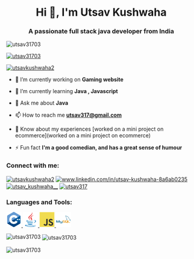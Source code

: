 <h1 align="center">Hi 👋, I'm Utsav Kushwaha</h1>
<h3 align="center">A passionate full stack java developer from India</h3>

<p align="left"> <img src="https://komarev.com/ghpvc/?username=utsav31703&label=Profile%20views&color=0e75b6&style=flat" alt="utsav31703" /> </p>

<p align="left"> <a href="https://github.com/ryo-ma/github-profile-trophy"><img src="https://github-profile-trophy.vercel.app/?username=utsav31703" alt="utsav31703" /></a> </p>

<p align="left"> <a href="https://twitter.com/utsavkushwaha2" target="blank"><img src="https://img.shields.io/twitter/follow/utsavkushwaha2?logo=twitter&style=for-the-badge" alt="utsavkushwaha2" /></a> </p>

- 🔭 I’m currently working on **Gaming website**

- 🌱 I’m currently learning **Java , Javascript**

- 💬 Ask me about **Java**

- 📫 How to reach me **utsav317@gmail.com**

- 📄 Know about my experiences [worked on a mini project on ecommerce](worked on a mini project on ecommerce)

- ⚡ Fun fact **I'm a good comedian, and has a great sense of humour**

<h3 align="left">Connect with me:</h3>
<p align="left">
<a href="https://twitter.com/utsavkushwaha2" target="blank"><img align="center" src="https://raw.githubusercontent.com/rahuldkjain/github-profile-readme-generator/master/src/images/icons/Social/twitter.svg" alt="utsavkushwaha2" height="30" width="40" /></a>
<a href="https://linkedin.com/in/www.linkedin.com/in/utsav-kushwaha-8a6ab0235" target="blank"><img align="center" src="https://raw.githubusercontent.com/rahuldkjain/github-profile-readme-generator/master/src/images/icons/Social/linked-in-alt.svg" alt="www.linkedin.com/in/utsav-kushwaha-8a6ab0235" height="30" width="40" /></a>
<a href="https://instagram.com/utsav_kushwaha__" target="blank"><img align="center" src="https://raw.githubusercontent.com/rahuldkjain/github-profile-readme-generator/master/src/images/icons/Social/instagram.svg" alt="utsav_kushwaha__" height="30" width="40" /></a>
<a href="https://www.leetcode.com/utsav317" target="blank"><img align="center" src="https://raw.githubusercontent.com/rahuldkjain/github-profile-readme-generator/master/src/images/icons/Social/leet-code.svg" alt="utsav317" height="30" width="40" /></a>
</p>

<h3 align="left">Languages and Tools:</h3>
<p align="left"> <a href="https://www.w3schools.com/cpp/" target="_blank" rel="noreferrer"> <img src="https://raw.githubusercontent.com/devicons/devicon/master/icons/cplusplus/cplusplus-original.svg" alt="cplusplus" width="40" height="40"/> </a> <a href="https://www.java.com" target="_blank" rel="noreferrer"> <img src="https://raw.githubusercontent.com/devicons/devicon/master/icons/java/java-original.svg" alt="java" width="40" height="40"/> </a> <a href="https://developer.mozilla.org/en-US/docs/Web/JavaScript" target="_blank" rel="noreferrer"> <img src="https://raw.githubusercontent.com/devicons/devicon/master/icons/javascript/javascript-original.svg" alt="javascript" width="40" height="40"/> </a> <a href="https://www.mysql.com/" target="_blank" rel="noreferrer"> <img src="https://raw.githubusercontent.com/devicons/devicon/master/icons/mysql/mysql-original-wordmark.svg" alt="mysql" width="40" height="40"/> </a> </p>

<p><img align="left" src="https://github-readme-stats.vercel.app/api/top-langs?username=utsav31703&show_icons=true&locale=en&layout=compact" alt="utsav31703" /></p>

<p>&nbsp;<img align="center" src="https://github-readme-stats.vercel.app/api?username=utsav31703&show_icons=true&locale=en" alt="utsav31703" /></p>

<p><img align="center" src="https://github-readme-streak-stats.herokuapp.com/?user=utsav31703&" alt="utsav31703" /></p>
